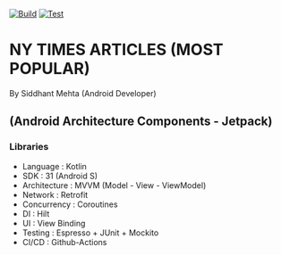 [![Build](https://github.com/Siddhant23/NY-Times-Popular-Articles/actions/workflows/Build.yml/badge.svg?branch=master)](https://github.com/Siddhant23/NY-Times-Popular-Articles/actions/workflows/Build.yml)
[![Test](https://github.com/Siddhant23/NY-Times-Popular-Articles/actions/workflows/Test.yml/badge.svg?branch=master)](https://github.com/Siddhant23/NY-Times-Popular-Articles/actions/workflows/Test.yml)

# NY TIMES ARTICLES (MOST POPULAR)

By Siddhant Mehta (Android Developer)
 
## (Android Architecture Components - Jetpack)

### Libraries

- Language      :   Kotlin
- SDK           :   31 (Android S)
- Architecture  :   MVVM (Model - View - ViewModel)
- Network       :   Retrofit
- Concurrency   :   Coroutines
- DI            :   Hilt
- UI            :   View Binding
- Testing       :   Espresso + JUnit + Mockito
- CI/CD         :   Github-Actions


